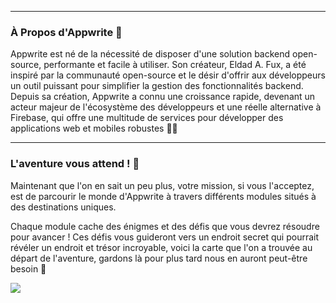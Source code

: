 <Hero
title="Bienvenue dans l'aventure Appwrite !"
image="/assets/workshop/introduction/hero.jpeg"
description="Félicitations, cher voyageur, vous avez été choisi pour être l'un des premiers à entreprendre un voyage
extraordinaire dans le monde fascinant d'Appwrite ! Vous êtes sur le point de plonger dans une expérience inoubliable,
où la découverte, l'apprentissage et l'aventure se mêlent 🗾"
/>

---

### À Propos d'Appwrite 📰

Appwrite est né de la nécessité de disposer d'une solution backend open-source, performante et facile à utiliser. Son
créateur, Eldad A. Fux, a été inspiré par la communauté open-source et le désir d'offrir aux développeurs un outil
puissant pour simplifier la gestion des fonctionnalités backend. Depuis sa création, Appwrite a connu une croissance
rapide, devenant un acteur majeur de l'écosystème des développeurs et une réelle alternative à Firebase, qui offre une
multitude de services pour développer des applications web et mobiles robustes 💪🏼

---

### L'aventure vous attend ! 🏁

Maintenant que l'on en sait un peu plus, votre mission, si vous l'acceptez, est de parcourir le monde
d'Appwrite à travers différents modules situés à des destinations uniques.

Chaque module cache des énigmes et des défis que vous devrez résoudre pour avancer ! Ces défis vous guideront vers un
endroit secret qui pourrait révéler un endroit et trésor incroyable, voici la carte que l'on a trouvée au départ de
l'aventure, gardons là pour plus tard nous en auront peut-être besoin 🫢

<Image src="/assets/workshop/introduction/map.jpeg" imageAlt="Workshop map"></Image>

<br/><br/>

<Hero
title="Êtes-vous prêt à vous embarquer dans cette aventure ?"
description="Si oui, commencez par cliquer sur le premier module, la Baie de la
Configuration, pour commencer votre voyage extraordinaire ! 🗺️"
/>